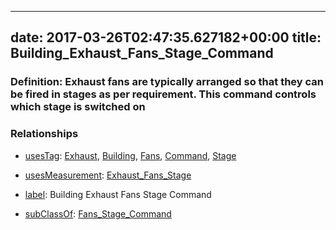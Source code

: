 
---
date: 2017-03-26T02:47:35.627182+00:00
title: Building_Exhaust_Fans_Stage_Command
---
### Definition: Exhaust fans are typically arranged so that they can be fired in stages as per requirement. This command controls which stage is switched on

### Relationships

* [usesTag](https://brickschema.org/schema/1.0/BrickFrame#usesTag): [Exhaust](https://brickschema.org/schema/1.0/BrickTag#Exhaust), [Building](https://brickschema.org/schema/1.0/BrickTag#Building), [Fans](https://brickschema.org/schema/1.0/BrickTag#Fans), [Command](https://brickschema.org/schema/1.0/BrickTag#Command), [Stage](https://brickschema.org/schema/1.0/BrickTag#Stage)

* [usesMeasurement](https://brickschema.org/schema/1.0/BrickFrame#usesMeasurement): [Exhaust_Fans_Stage](https://brickschema.org/schema/1.0/Brick#Exhaust_Fans_Stage)

* [label](http://www.w3.org/2000/01/rdf-schema#label): Building Exhaust Fans Stage Command

* [subClassOf](http://www.w3.org/2000/01/rdf-schema#subClassOf): [Fans_Stage_Command](https://brickschema.org/schema/1.0/Brick#Fans_Stage_Command)
